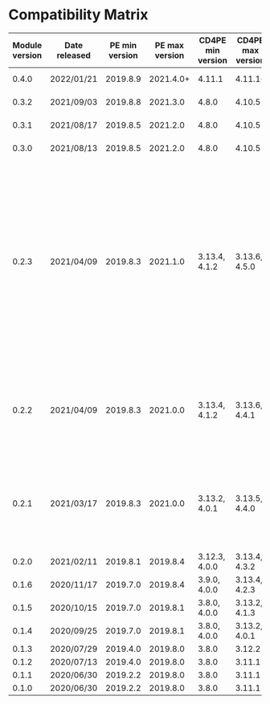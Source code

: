 # Compatibility Matrix

| Module version | Date released | PE min version | PE max version | CD4PE min version | CD4PE max version | ServiceNow min version | ServiceNow max version | Remarks |
| -------------- | ------------- | -------------- | -------------- | ----------------- | ----------------- | ---------------------- | --------------------- | ------- |
| 0.4.0 | 2022/01/21 | 2019.8.9 | 2021.4.0+ | 4.11.1 | 4.11.1+ | Paris | Rome | Recommended to use Rome |
| 0.3.2 | 2021/09/03 | 2019.8.8 | 2021.3.0 | 4.8.0 | 4.10.5 | Paris | Rome | Recommended to use Rome |
| 0.3.1 | 2021/08/17 | 2019.8.5 | 2021.2.0 | 4.8.0 | 4.10.5 | Paris | Rome | Recommended to use Rome |
| 0.3.0 | 2021/08/13 | 2019.8.5 | 2021.2.0 | 4.8.0 | 4.10.5 | Paris | Rome | Recommended to use Rome |
| 0.2.3 | 2021/04/09 | 2019.8.3 | 2021.1.0 | 3.13.4, 4.1.2 | 3.13.6, 4.5.0 | Orlando | Quebec | Slight bug in ServiceNow Quebec, where it creates 4 canceled change tasks upon completion of code promotion. When running a version less than 4.5.0 of CD4PE, an extra br_version parameter must be specified for the prep_servicenow plan (see README) |
| 0.2.2 | 2021/04/09 | 2019.8.3 | 2021.0.0 | 3.13.4, 4.1.2 | 3.13.6, 4.4.1 | Orlando | Quebec | Slight bug in ServiceNow Quebec, where it creates 4 canceled change tasks upon completion of code promotion |
| 0.2.1 | 2021/03/17 | 2019.8.3 | 2021.0.0 | 3.13.2, 4.0.1 | 3.13.5, 4.4.0 | Orlando | Quebec | Slight bug in ServiceNow Quebec, where it creates 4 canceled change tasks upon completion of code promotion |
| 0.2.0 | 2021/02/11 |2019.8.1 | 2019.8.4 | 3.12.3, 4.0.0 | 3.13.4, 4.3.2 | Orlando | Paris |  |
| 0.1.6 | 2020/11/17 |2019.7.0 | 2019.8.4 | 3.9.0, 4.0.0 | 3.13.4, 4.2.3 | New York | Paris |  |
| 0.1.5 | 2020/10/15 |2019.7.0 | 2019.8.1 | 3.8.0, 4.0.0 | 3.13.2, 4.1.3 | New York | Paris |  |
| 0.1.4 | 2020/09/25 |2019.7.0 | 2019.8.1 | 3.8.0, 4.0.0 | 3.13.2, 4.0.1 | New York | Paris |  |
| 0.1.3 | 2020/07/29 |2019.4.0 | 2019.8.0 | 3.8.0 | 3.12.2 | New York | Paris |  |
| 0.1.2 | 2020/07/13 |2019.4.0 | 2019.8.0 | 3.8.0 | 3.11.1 | New York | Paris |  |
| 0.1.1 | 2020/06/30 |2019.2.2 | 2019.8.0 | 3.8.0 | 3.11.1 | Madrid | Orlando |  |
| 0.1.0 | 2020/06/30 |2019.2.2 | 2019.8.0 | 3.8.0 | 3.11.1 | Madrid | Orlando |  |